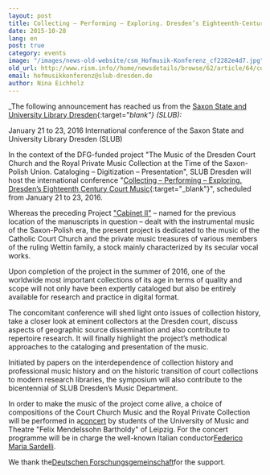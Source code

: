 ```yaml
---
layout: post
title: Collecting – Performing – Exploring. Dresden’s Eighteenth-Century Court Music
date: 2015-10-28
lang: en
post: true
category: events
image: "/images/news-old-website/csm_Hofmusik-Konferenz_cf2282e4d7.jpg"
old_url: http://www.rism.info//home/newsdetails/browse/62/article/64/collecting-performing-exploring-dresdens-eighteenth-century-court-music.html
email: hofmusikkonferenz@slub-dresden.de
author: Nina Eichholz
---
```


_The following announcement has reached us from the [Saxon State and University Library Dresden](http://www.slub-dresden.de/startseite/){:target="_blank"} (SLUB):_

January 21 to 23, 2016
International conference of the Saxon State and University Library Dresden (SLUB)

In the context of the DFG-funded project "The Music of the Dresden Court Church and the Royal Private Music Collection at the Time of the Saxon-Polish Union. Cataloging – Digitization – Presentation", SLUB Dresden will host the international conference "[Collecting – Performing – Exploring. Dresden’s Eighteenth Century Court Music](http://hofmusik.slub-dresden.de/en/themes/court-church-and-royal-private-music-collection/conference/){:target="_blank"}", scheduled from January 21 to 23, 2016.

Whereas the preceding Project ["Cabinet II"](http://hofmusik.slub-dresden.de/en/themes/schrank-ii/) – named for the previous location of the manuscripts in question – dealt with the instrumental music of the Saxon-Polish era, the present project is dedicated to the music of the Catholic Court Church and the private music treasures of various members of the ruling Wettin family, a stock mainly characterized by its secular vocal works.

Upon completion of the project in the summer of 2016, one of the worldwide most important collections of its age in terms of quality and scope will not only have been expertly cataloged but also be entirely available for research and practice in digital format.

The concomitant conference will shed light onto issues of collection history, take a closer look at eminent collectors at the Dresden court, discuss aspects of geographic source dissemination and also contribute to repertoire research. It will finally highlight the project’s methodical approaches to the cataloging and presentation of the music.

Initiated by papers on the interdependence of collection history and professional music history and on the historic transition of court collections to modern research libraries, the symposium will also contribute to the bicentennial of SLUB Dresden’s Music Department.

In order to make the music of the project come alive, a choice of compositions of the Court Church Music and the Royal Private Collection will be performed in a[concert](http://hofmusik.slub-dresden.de/en/themes/court-church-and-royal-private-music-collection/conference/concert/) by students of the University of Music and Theatre "Felix Mendelssohn Bartholdy" of Leipzig. For the concert programme will be in charge the well-known Italian conductor[Federico Maria Sardelli](https://en.wikipedia.org/wiki/Federico_Maria_Sardelli).

We thank the[Deutschen Forschungsgemeinschaft](http://www.dfg.de/)for the support.


